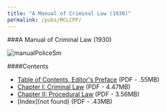 ```yaml
---
title: "A Manual of Criminal Law (1930)"
permalink: /pubs/MCLCPP/
---
```


###A Manual of Criminal Law (1930)

![manualPoliceSm](/img/pub/MCLCPP/manualPoliceSm.jpg)

####Contents
  * [Table of Contents, Editor's Preface](/docs_fk/homicide/MCLCPP/MCLCPP.toc.pdf)
    (PDF - .55MB)
  * [Chapter I: Criminal Law](/docs_fk/homicide/MCLCPP/MCLCPP.01.pdf)
    (PDF - 4.47MB)
  * [Chapter II: Procedural Law](/docs_fk/homicide/MCLCPP/MCLCPP.02.pdf)
    (PDF - 3.56MB)
  * [Index](not found)
    (PDF - .43MB)